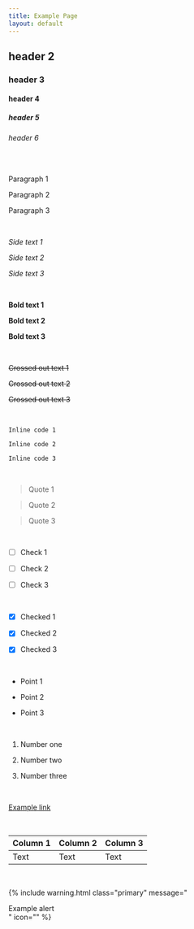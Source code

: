 ```yaml
---
title: Example Page
layout: default
---
```


## header 2
### header 3
#### header 4
##### header 5
###### header 6

<br>

Paragraph 1

Paragraph 2

Paragraph 3

<br>

*Side text 1*

*Side text 2*

*Side text 3*

<br>

**Bold text 1**

**Bold text 2**

**Bold text 3**

<br>

~~Crossed out text 1~~

~~Crossed out text 2~~

~~Crossed out text 3~~

<br>

`Inline code 1`

`Inline code 2`

`Inline code 3`

<br>

> Quote 1

> Quote 2

> Quote 3

<br>

- [ ] Check 1

- [ ] Check 2

- [ ] Check 3

<br>

- [x] Checked 1

- [x] Checked 2

- [x] Checked 3

<br>

* Point 1

* Point 2

* Point 3

<br>

1. Number one

2. Number two

3. Number three

<br>

[Example link](https://example.com)

<br>

| Column 1 | Column 2 | Column 3 |
| -------- | -------- | -------- |
| Text     | Text     | Text     |

<br>

{% include warning.html class="primary" message="<div>Example alert</div>" icon="<i class='bi bi-info-circle-fill flex-shrink-0 me-2'></i>" %}